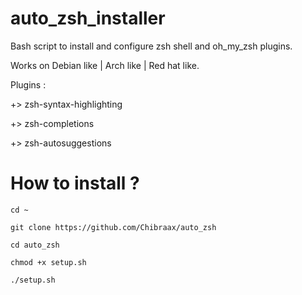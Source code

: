 # auto_zsh_installer
Bash script to install and configure zsh shell and oh_my_zsh plugins.

Works on Debian like | Arch like | Red hat like.

Plugins : 

  +> zsh-syntax-highlighting 
  
  +> zsh-completions 
  
  +> zsh-autosuggestions


# How to install ? 

```cd ~```

```git clone https://github.com/Chibraax/auto_zsh```

```cd auto_zsh```

```chmod +x setup.sh```

```./setup.sh```
